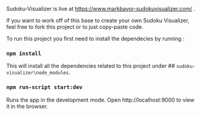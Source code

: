 Sudoku-Visualizer is live at https://www.markbayor-sudokuvisualizer.com/ .

If you want to work off of this base to create your own Sudoku Visualizer, feel free to fork this project or to just copy-paste code.

To run this project you first need to install the dependecies by running  :

### `npm install`

This will install all the dependencies related to this project under ## `sudoku-visualizer\node_modules`.


### `npm run-script start:dev`

Runs the app in the development mode.
Open http://localhost:9000 to view it in the browser.